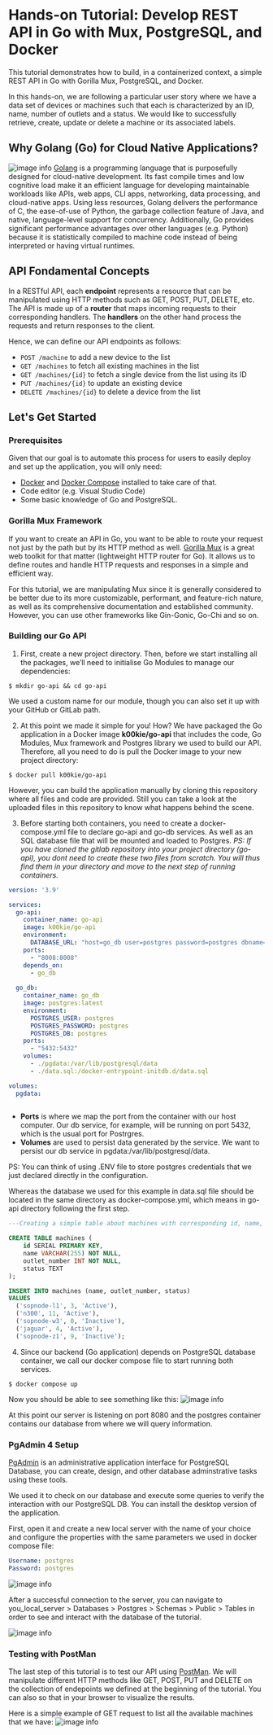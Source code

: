 # Hands-on Tutorial: Develop REST API in Go with Mux, PostgreSQL, and Docker

This tutorial demonstrates how to build, in a containerized context, a simple REST API in Go with Gorilla Mux, PostgreSQL, and Docker. 

In this hands-on, we are following a particular user story where we have a data set of devices or machines such that each is characterized by an ID, name, number of outlets and a status. We would like to successfully retrieve, create, update or delete a machine or its associated labels.

## Why Golang (Go) for Cloud Native Applications?
![image info](./Documentation/golang.jpg)
[Golang](https://go.dev/) is a programming language that is purposefully designed for cloud-native development. Its fast compile times and low cognitive load make it an efficient language for developing maintainable workloads like APIs, web apps, CLI apps, networking, data processing, and cloud-native apps. 
Using less resources, Golang delivers the performance of C, the ease-of-use of Python, the garbage collection feature of Java, and native, language-level support for concurrency. Additionally, Go provides significant performance advantages over other languages (e.g. Python) because it is statistically compiled to machine code instead of being interpreted or having virtual runtimes.

## API Fondamental Concepts
In a RESTful API, each **endpoint** represents a resource that can be manipulated using HTTP methods such as GET, POST, PUT, DELETE, etc. The API is made up of a **router** that maps incoming requests to their corresponding handlers. The **handlers** on the other hand process the requests and return responses to the client.

Hence, we can define our API endpoints as follows:
- `POST /machine` to add a new device to the list
- `GET /machines` to fetch all existing machines in the list
- `GET /machines/{id}` to fetch a single device from the list using its ID
- `PUT /machines/{id}` to update an existing device
- `DELETE /machines/{id}` to delete a device from the list
## Let's Get Started 
### Prerequisites
Given that our goal is to automate this process for users to easily deploy and set up the application, you will only need:
- [Docker](https://www.docker.com/get-started/) and [Docker Compose](https://docs.docker.com/compose/install/) installed to take care of that. 
- Code editor (e.g. Visual Studio Code)
- Some basic knowledge of Go and PostgreSQL.

### Gorilla Mux Framework
If you want to create an API in Go, you want to be able to route your request not just by the path but by its HTTP method as well. [Gorilla Mux](https://www.gorillatoolkit.org/) is a great web toolkit for that matter (lightweight HTTP router for Go). It allows us to define routes and handle HTTP requests and responses in a simple and efficient way.  

For this tutorial, we are manipulating Mux since it is generally considered to be better due to its more customizable, performant, and feature-rich nature, as well as its comprehensive documentation and established community. However, you can use other frameworks like Gin-Gonic, Go-Chi and so on.

### Building our Go API
1. First, create a new project directory. Then, before we start installing all the packages, we’ll need to initialise Go Modules to manage our dependencies:
```
$ mkdir go-api && cd go-api 
```
We used a custom name for our module, though you can also set it up with your GitHub or GitLab path.

2. At this point we made it simple for you! How? We have packaged the Go application in a Docker image __k00kie/go-api__ that includes the code, Go Modules, Mux framework and Postgres library we used to build our API. Therefore, all you need to do is pull the Docker image to your new project directory:
```
$ docker pull k00kie/go-api
```
However, you can build the application manually by cloning this repository where all files and code are provided. Still you can take a look at the uploaded files in this repository to know what happens behind the scene.

3. Before starting both containers, you need to create a docker-compose.yml file to declare go-api and go-db services. As well as an SQL database file that will be mounted and loaded to Postgres.
_PS: If you have cloned the gitlab repository into your project directory (go-api), you dont need to create these two files from scratch. You will thus find them in your directory and move to the next step of running containers._

```yml
version: '3.9'

services:
  go-api:
    container_name: go-api
    image: k00kie/go-api
    environment:
      DATABASE_URL: "host=go_db user=postgres password=postgres dbname=postgres sslmode=disable"
    ports: 
      - "8008:8008"
    depends_on:
      - go_db
    
  go_db:
    container_name: go_db
    image: postgres:latest
    environment:
      POSTGRES_USER: postgres
      POSTGRES_PASSWORD: postgres
      POSTGRES_DB: postgres
    ports:
      - "5432:5432"
    volumes:
      - ./pgdata:/var/lib/postgresql/data
      - ./data.sql:/docker-entrypoint-initdb.d/data.sql

volumes:
  pgdata:
  
```  
- **Ports** is where we map the port from the container with our host computer. Our db service, for example, will be running on port 5432, which is the usual port for Postrgres.
- **Volumes**	are used to persist data generated by the service. We want to persist our db service in pgdata:/var/lib/postgresql/data.

PS: You can think of using .ENV file to store postgres credentials that we just declared directly in the configuration.

Whereas the database we used for this example in data.sql file should be located in the same directory as docker-compose.yml, which means in go-api directory following the first step.
```sql
---Creating a simple table about machines with corresponding id, name, outlet number and status

CREATE TABLE machines (
    id SERIAL PRIMARY KEY,
    name VARCHAR(255) NOT NULL,
    outlet_number INT NOT NULL,
    status TEXT
);

INSERT INTO machines (name, outlet_number, status)
VALUES
  ('sopnode-l1', 3, 'Active'),
  ('n300', 11, 'Active'),
  ('sopnode-w3', 0, 'Inactive'),
  ('jaguar', 4, 'Active'),
  ('sopnode-z1', 9, 'Inactive');
```

4. Since our backend (Go application) depends on PostgreSQL database container, we call our docker compose file to start running both services.
```
$ docker compose up
``` 
Now you should be able to see something like this:
![image info](./Documentation/2running.png)

At this point our server is listening on port 8080 and the postgres container contains our database from where we will query information.

### PgAdmin 4 Setup
[PgAdmin](https://www.pgadmin.org/) is an administrative application interface for PostgreSQL Database, you can create, design, and other database adminstrative tasks using these tools. 

We used it to check on our database and execute some queries to verify the interaction with our PostgreSQL DB. You can install the desktop version of the application.

First, open it and create a new local server with the name of your choice and configure the properties with the same parameters we used in docker compose file:

```yml
Username: postgres 
Password: postgres
```
![image info](./Documentation/pgadminprop.png)

After a successful connection to the server, you can navigate to you_local_server > Databases > Postgres > Schemas > Public > Tables in order to see and interact with the database of the tutorial.

![image info](./Documentation/pgadmin.png)

### Testing with PostMan
The last step of this tutorial is to test our API using [PostMan](https://www.postman.com/). We will manipulate different HTTP methods like GET, POST, PUT and DELETE on the collection of endepoints we defined at the beginning of the tutorial. You can also so that in your browser to visualize the results.

Here is a simple example of GET request to list all the available machines that we have:
![image info](./Documentation/postman1.png)
